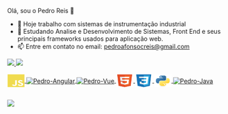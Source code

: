 Olá, sou o Pedro Reis 👋

- 🔭 Hoje trabalho com sistemas de instrumentação industrial
- 🌱 Estudando Analise e Desenvolvimento de Sistemas, Front End e seus principais frameworks usados para aplicação web.
- 📫 Entre em contato no email: pedroafonsocreis@gmail.com

<div>
  <a href="https://github.com/PedroCReis">
  <img height="140em" src="https://github-readme-stats.vercel.app/api?username=PedroCReis&show_icons=true&theme=merko&include_all_commits=true&count_private=true"/>  <img height="140em" src="https://github-readme-stats.vercel.app/api/top-langs/?username=PedroCReis&layout=compact&langs_count=7&theme=merko"/>
</div>
  
  
  <div style="display: inline_block"><br>
  <img align="center" alt="Pedro-Js" height="30" width="40" src="https://raw.githubusercontent.com/devicons/devicon/master/icons/javascript/javascript-plain.svg">
  <img align="center" alt="Pedro-Angular" height="30" width="40" src= https://img.shields.io/badge/Angular-DD0031?style=for-the-badge&logo=angular&logoColor=white>
  <img align="center" alt="Pedro-Vue" height="30" width="40" src= https://img.shields.io/badge/Vue.js-35495E?style=for-the-badge&logo=vue.js&logoColor=4FC08D>
  <img align="center" alt="Pedro-HTML" height="30" width="40" src="https://raw.githubusercontent.com/devicons/devicon/master/icons/html5/html5-original.svg">
  <img align="center" alt="Pedro-CSS" height="30" width="40" src="https://raw.githubusercontent.com/devicons/devicon/master/icons/css3/css3-original.svg">
  <img align="center" alt="Pedro-Python" height="30" width="40" src="https://raw.githubusercontent.com/devicons/devicon/master/icons/python/python-original.svg">
  <img align="center" alt="Pedro-Java" height="30" width="40" src= https://img.shields.io/badge/Java-ED8B00?style=for-the-badge&logo=java&logoColor=white>
</div>
  
  ##
  
 
  <a href="https://www.linkedin.com/in/pedro-reis-0508791a2" target="_blank"><img src="https://img.shields.io/badge/-LinkedIn-%230077B5?style=for-the-badge&logo=linkedin&logoColor=white" target="_blank"></a> 
   
 
 
  
 
  

